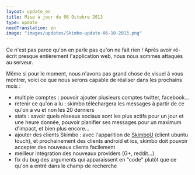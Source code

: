 ```yaml
---
layout: update_en
title: Mise à jour du 06 Octobre 2013
type: update
needTranslation: en
image: "images/updates/Skimbo-update-06-10-2013.png"
---
```

Ce n'est pas parce qu'on en parle pas qu'on ne fait rien ! Après avoir ré-écrit presque entièrement l'application web, nous nous sommes attaqués au serveur.

Même si pour le moment, nous n'avons pas grand chose de visuel à vous montrer, voici ce que nous serons capable de réaliser dans les prochains mois :

* multiple comptes : pouvoir ajouter plusieurs comptes twitter, facebook...
* retenir ce qu'on a lu : skimbo téléchargera les messages à partir de ce qu'on a vu et non les 20 derniers
* stats : savoir quels réseaux sociaux sont les plus actifs pour un jour et une heure donnée, pouvoir planifier ses messages pour un maximum d'impact, et bien plus encore...
* ajouter des clients Skimbo : avec l'apparition de <a href="{{site.baseurl}}/mobile.html">SkimboU</a> (client ubuntu touch), et prochainement des clients android et ios, skimbo doit pouvoir accepter des nouveaux clients facilement
* meilleur intégration des nouveaux providers (G+, reddit...)
* fix du bug des arguments qui apparaissent en "code" plutôt que ce qu'on a entré dans le champ de recherche